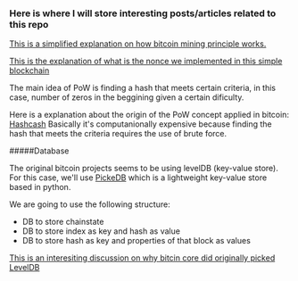 ### Here is where I will store interesting posts/articles related to this repo

[This is a simplified explanation on how bitcoin mining principle works.](https://bitcoin.stackexchange.com/questions/8031/what-are-bitcoin-miners-really-solving)

[This is the explanation of what is the nonce we implemented in this simple blockchain](https://en.bitcoin.it/wiki/Nonce)


The main idea of PoW is finding a hash that meets certain criteria, in this case, number of zeros in the beggining given a certain dificulty.

Here is a explanation about the origin of the PoW concept applied in bitcoin: [Hashcash](https://en.wikipedia.org/wiki/Hashcash)
Basically it's computanionally expensive because finding the hash that meets the criteria requires the use of brute force.

#####Database

The original bitcoin projects seems to be using levelDB (key-value store).
For this case, we'll use [PickeDB](https://pythonhosted.org/pickleDB/) which is a lightweight key-value store based in python.

We are going to use the following structure:
* DB to store chainstate
* DB to store index as key and hash as value
* DB to store hash as key and properties of that block as values

[This is an interesiting discussion on why bitcin core did originally picked LevelDB](https://bitcoin.stackexchange.com/questions/48959/why-is-bitcoin-core-using-leveldb-instead-of-redis-or-sqlite)

